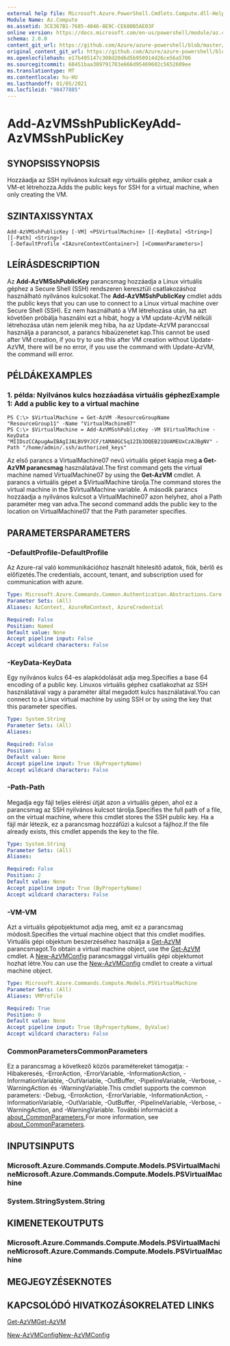 ```yaml
---
external help file: Microsoft.Azure.PowerShell.Cmdlets.Compute.dll-Help.xml
Module Name: Az.Compute
ms.assetid: 3CE367B1-7685-4046-8E9C-CE680B5AE03F
online version: https://docs.microsoft.com/en-us/powershell/module/az.compute/add-azvmsshpublickey
schema: 2.0.0
content_git_url: https://github.com/Azure/azure-powershell/blob/master/src/Compute/Compute/help/Add-AzVMSshPublicKey.md
original_content_git_url: https://github.com/Azure/azure-powershell/blob/master/src/Compute/Compute/help/Add-AzVMSshPublicKey.md
ms.openlocfilehash: e17b495147c308d20d6d5b950914d26ce56a5706
ms.sourcegitcommit: 68451baa389791703e666d95469602c5652609ee
ms.translationtype: MT
ms.contentlocale: hu-HU
ms.lasthandoff: 01/05/2021
ms.locfileid: "98477885"
---
```

# <span data-ttu-id="d3633-101">Add-AzVMSshPublicKey</span><span class="sxs-lookup"><span data-stu-id="d3633-101">Add-AzVMSshPublicKey</span></span>

## <span data-ttu-id="d3633-102">SYNOPSIS</span><span class="sxs-lookup"><span data-stu-id="d3633-102">SYNOPSIS</span></span>
<span data-ttu-id="d3633-103">Hozzáadja az SSH nyilvános kulcsait egy virtuális géphez, amikor csak a VM-et létrehozza.</span><span class="sxs-lookup"><span data-stu-id="d3633-103">Adds the public keys for SSH for a virtual machine, when only creating the VM.</span></span>

## <span data-ttu-id="d3633-104">SZINTAXIS</span><span class="sxs-lookup"><span data-stu-id="d3633-104">SYNTAX</span></span>

```
Add-AzVMSshPublicKey [-VM] <PSVirtualMachine> [[-KeyData] <String>] [[-Path] <String>]
 [-DefaultProfile <IAzureContextContainer>] [<CommonParameters>]
```

## <span data-ttu-id="d3633-105">LEÍRÁS</span><span class="sxs-lookup"><span data-stu-id="d3633-105">DESCRIPTION</span></span>
<span data-ttu-id="d3633-106">Az **Add-AzVMSshPublicKey** parancsmag hozzáadja a Linux virtuális géphez a Secure Shell (SSH) rendszeren keresztüli csatlakozáshoz használható nyilvános kulcsokat.</span><span class="sxs-lookup"><span data-stu-id="d3633-106">The **Add-AzVMSshPublicKey** cmdlet adds the public keys that you can use to connect to a Linux virtual machine over Secure Shell (SSH).</span></span> <span data-ttu-id="d3633-107">Ez nem használható a VM létrehozása után, ha azt követően próbálja használni ezt a hibát, hogy a VM update-AzVM nélküli létrehozása után nem jelenik meg hiba, ha az Update-AzVM paranccsal használja a parancsot, a parancs hibaüzenetet kap.</span><span class="sxs-lookup"><span data-stu-id="d3633-107">This cannot be used after VM creation, if you try to use this after VM creation without Update-AzVM, there will be no error, if you use the command with Update-AzVM, the command will error.</span></span>

## <span data-ttu-id="d3633-108">PÉLDÁK</span><span class="sxs-lookup"><span data-stu-id="d3633-108">EXAMPLES</span></span>

### <span data-ttu-id="d3633-109">1. példa: Nyilvános kulcs hozzáadása virtuális géphez</span><span class="sxs-lookup"><span data-stu-id="d3633-109">Example 1: Add a public key to a virtual machine</span></span>
```
PS C:\> $VirtualMachine = Get-AzVM -ResourceGroupName "ResourceGroup11" -Name "VirtualMachine07"
PS C:\> $VirtualMachine = Add-AzVMSshPublicKey -VM $VirtualMachine -KeyData "MIIDszCCApugAwIBAgIJALBV9YJCF/tAMA0GCSq12Ib3DQEB21QUAMEUxCzAJBgNV" -Path "/home/admin/.ssh/authorized_keys"
```

<span data-ttu-id="d3633-110">Az első parancs a VirtualMachine07 nevű virtuális gépet kapja meg **a Get-AzVM parancsmag** használatával.</span><span class="sxs-lookup"><span data-stu-id="d3633-110">The first command gets the virtual machine named VirtualMachine07 by using the **Get-AzVM** cmdlet.</span></span>
<span data-ttu-id="d3633-111">A parancs a virtuális gépet a $VirtualMachine tárolja.</span><span class="sxs-lookup"><span data-stu-id="d3633-111">The command stores the virtual machine in the $VirtualMachine variable.</span></span>
<span data-ttu-id="d3633-112">A második parancs hozzáadja a nyilvános kulcsot a VirtualMachine07 azon helyhez, ahol a Path paraméter meg van adva.</span><span class="sxs-lookup"><span data-stu-id="d3633-112">The second command adds the public key to the location on VirtualMachine07 that the Path parameter specifies.</span></span>

## <span data-ttu-id="d3633-113">PARAMETERS</span><span class="sxs-lookup"><span data-stu-id="d3633-113">PARAMETERS</span></span>

### <span data-ttu-id="d3633-114">-DefaultProfile</span><span class="sxs-lookup"><span data-stu-id="d3633-114">-DefaultProfile</span></span>
<span data-ttu-id="d3633-115">Az Azure-ral való kommunikációhoz használt hitelesítő adatok, fiók, bérlő és előfizetés.</span><span class="sxs-lookup"><span data-stu-id="d3633-115">The credentials, account, tenant, and subscription used for communication with azure.</span></span>

```yaml
Type: Microsoft.Azure.Commands.Common.Authentication.Abstractions.Core.IAzureContextContainer
Parameter Sets: (All)
Aliases: AzContext, AzureRmContext, AzureCredential

Required: False
Position: Named
Default value: None
Accept pipeline input: False
Accept wildcard characters: False
```

### <span data-ttu-id="d3633-116">-KeyData</span><span class="sxs-lookup"><span data-stu-id="d3633-116">-KeyData</span></span>
<span data-ttu-id="d3633-117">Egy nyilvános kulcs 64-es alapkódolását adja meg.</span><span class="sxs-lookup"><span data-stu-id="d3633-117">Specifies a base 64 encoding of a public key.</span></span>
<span data-ttu-id="d3633-118">Linuxos virtuális géphez csatlakozhat az SSH használatával vagy a paraméter által megadott kulcs használatával.</span><span class="sxs-lookup"><span data-stu-id="d3633-118">You can connect to a Linux virtual machine by using SSH or by using the key that this parameter specifies.</span></span>

```yaml
Type: System.String
Parameter Sets: (All)
Aliases:

Required: False
Position: 1
Default value: None
Accept pipeline input: True (ByPropertyName)
Accept wildcard characters: False
```

### <span data-ttu-id="d3633-119">-Path</span><span class="sxs-lookup"><span data-stu-id="d3633-119">-Path</span></span>
<span data-ttu-id="d3633-120">Megadja egy fájl teljes elérési útját azon a virtuális gépen, ahol ez a parancsmag az SSH nyilvános kulcsot tárolja.</span><span class="sxs-lookup"><span data-stu-id="d3633-120">Specifies the full path of a file, on the virtual machine, where this cmdlet stores the SSH public key.</span></span>
<span data-ttu-id="d3633-121">Ha a fájl már létezik, ez a parancsmag hozzáfűzi a kulcsot a fájlhoz.</span><span class="sxs-lookup"><span data-stu-id="d3633-121">If the file already exists, this cmdlet appends the key to the file.</span></span>

```yaml
Type: System.String
Parameter Sets: (All)
Aliases:

Required: False
Position: 2
Default value: None
Accept pipeline input: True (ByPropertyName)
Accept wildcard characters: False
```

### <span data-ttu-id="d3633-122">-VM</span><span class="sxs-lookup"><span data-stu-id="d3633-122">-VM</span></span>
<span data-ttu-id="d3633-123">Azt a virtuális gépobjektumot adja meg, amit ez a parancsmag módosít.</span><span class="sxs-lookup"><span data-stu-id="d3633-123">Specifies the virtual machine object that this cmdlet modifies.</span></span>
<span data-ttu-id="d3633-124">Virtuális gépi objektum beszerzéséhez használja a [Get-AzVM](./Get-AzVM.md) parancsmagot.</span><span class="sxs-lookup"><span data-stu-id="d3633-124">To obtain a virtual machine object, use the [Get-AzVM](./Get-AzVM.md) cmdlet.</span></span>
<span data-ttu-id="d3633-125">A [New-AzVMConfig](./New-AzVMConfig.md) parancsmaggal virtuális gépi objektumot hozhat létre.</span><span class="sxs-lookup"><span data-stu-id="d3633-125">You can use the [New-AzVMConfig](./New-AzVMConfig.md) cmdlet to create a virtual machine object.</span></span>

```yaml
Type: Microsoft.Azure.Commands.Compute.Models.PSVirtualMachine
Parameter Sets: (All)
Aliases: VMProfile

Required: True
Position: 0
Default value: None
Accept pipeline input: True (ByPropertyName, ByValue)
Accept wildcard characters: False
```

### <span data-ttu-id="d3633-126">CommonParameters</span><span class="sxs-lookup"><span data-stu-id="d3633-126">CommonParameters</span></span>
<span data-ttu-id="d3633-127">Ez a parancsmag a következő közös paramétereket támogatja: -Hibakeresés, -ErrorAction, -ErrorVariable, -InformationAction, -InformationVariable, -OutVariable, -OutBuffer, -PipelineVariable, -Verbose, -WarningAction és -WarningVariable.</span><span class="sxs-lookup"><span data-stu-id="d3633-127">This cmdlet supports the common parameters: -Debug, -ErrorAction, -ErrorVariable, -InformationAction, -InformationVariable, -OutVariable, -OutBuffer, -PipelineVariable, -Verbose, -WarningAction, and -WarningVariable.</span></span> <span data-ttu-id="d3633-128">További információt a [about_CommonParameters.](http://go.microsoft.com/fwlink/?LinkID=113216)</span><span class="sxs-lookup"><span data-stu-id="d3633-128">For more information, see [about_CommonParameters](http://go.microsoft.com/fwlink/?LinkID=113216).</span></span>

## <span data-ttu-id="d3633-129">INPUTS</span><span class="sxs-lookup"><span data-stu-id="d3633-129">INPUTS</span></span>

### <span data-ttu-id="d3633-130">Microsoft.Azure.Commands.Compute.Models.PSVirtualMachine</span><span class="sxs-lookup"><span data-stu-id="d3633-130">Microsoft.Azure.Commands.Compute.Models.PSVirtualMachine</span></span>

### <span data-ttu-id="d3633-131">System.String</span><span class="sxs-lookup"><span data-stu-id="d3633-131">System.String</span></span>

## <span data-ttu-id="d3633-132">KIMENETEK</span><span class="sxs-lookup"><span data-stu-id="d3633-132">OUTPUTS</span></span>

### <span data-ttu-id="d3633-133">Microsoft.Azure.Commands.Compute.Models.PSVirtualMachine</span><span class="sxs-lookup"><span data-stu-id="d3633-133">Microsoft.Azure.Commands.Compute.Models.PSVirtualMachine</span></span>

## <span data-ttu-id="d3633-134">MEGJEGYZÉSEK</span><span class="sxs-lookup"><span data-stu-id="d3633-134">NOTES</span></span>

## <span data-ttu-id="d3633-135">KAPCSOLÓDÓ HIVATKOZÁSOK</span><span class="sxs-lookup"><span data-stu-id="d3633-135">RELATED LINKS</span></span>

[<span data-ttu-id="d3633-136">Get-AzVM</span><span class="sxs-lookup"><span data-stu-id="d3633-136">Get-AzVM</span></span>](./Get-AzVM.md)

[<span data-ttu-id="d3633-137">New-AzVMConfig</span><span class="sxs-lookup"><span data-stu-id="d3633-137">New-AzVMConfig</span></span>](./New-AzVMConfig.md)
